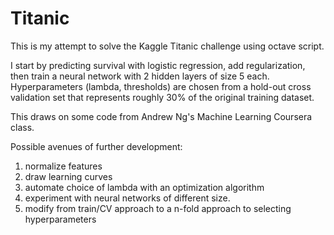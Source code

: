 # Titanic
This is my attempt to solve the Kaggle Titanic challenge using octave script. 

I start by predicting survival with logistic regression, add regularization, then train a neural network with 2 hidden layers of size 5 each. Hyperparameters (lambda, thresholds)  are chosen from a hold-out cross validation set that represents roughly 30% of the original training dataset.

This draws on some code from Andrew Ng's Machine Learning Coursera class.

Possible avenues of further development: 
1) normalize features
2) draw learning curves
3) automate choice of lambda with an optimization algorithm
4) experiment with neural networks of different size. 
5) modify from train/CV approach to a n-fold approach to selecting hyperparameters


